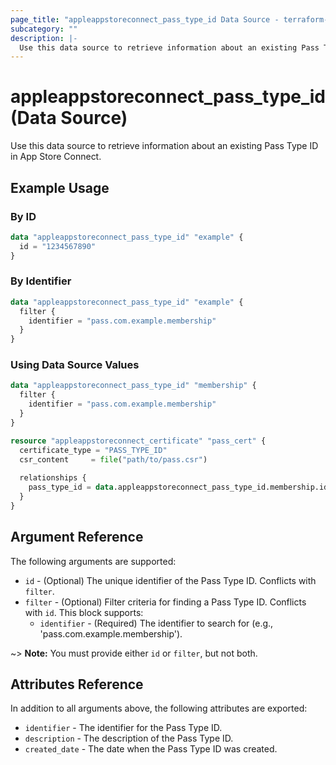 ```yaml
---
page_title: "appleappstoreconnect_pass_type_id Data Source - terraform-provider-appleappstoreconnect"
subcategory: ""
description: |-
  Use this data source to retrieve information about an existing Pass Type ID in App Store Connect.
---
```


# appleappstoreconnect_pass_type_id (Data Source)

Use this data source to retrieve information about an existing Pass Type ID in App Store Connect.

## Example Usage

### By ID

```terraform
data "appleappstoreconnect_pass_type_id" "example" {
  id = "1234567890"
}
```

### By Identifier

```terraform
data "appleappstoreconnect_pass_type_id" "example" {
  filter {
    identifier = "pass.com.example.membership"
  }
}
```

### Using Data Source Values

```terraform
data "appleappstoreconnect_pass_type_id" "membership" {
  filter {
    identifier = "pass.com.example.membership"
  }
}

resource "appleappstoreconnect_certificate" "pass_cert" {
  certificate_type = "PASS_TYPE_ID"
  csr_content     = file("path/to/pass.csr")
  
  relationships {
    pass_type_id = data.appleappstoreconnect_pass_type_id.membership.id
  }
}
```

## Argument Reference

The following arguments are supported:

* `id` - (Optional) The unique identifier of the Pass Type ID. Conflicts with `filter`.
* `filter` - (Optional) Filter criteria for finding a Pass Type ID. Conflicts with `id`. This block supports:
  * `identifier` - (Required) The identifier to search for (e.g., 'pass.com.example.membership').

~> **Note:** You must provide either `id` or `filter`, but not both.

## Attributes Reference

In addition to all arguments above, the following attributes are exported:

* `identifier` - The identifier for the Pass Type ID.
* `description` - The description of the Pass Type ID.
* `created_date` - The date when the Pass Type ID was created.